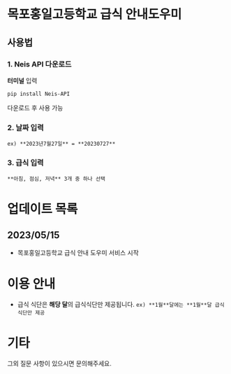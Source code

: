 # 목포홍일고등학교 급식 안내도우미
## 사용법
### 1. **Neis API** 다운로드

**터미널** 입력

```pip install Neis-API```

다운로드 후 사용 가능


### 2. **날짜** 입력

```ex) **2023년7월27일** = **20230727**```


### 3. **급식** 입력

```**아침, 점심, 저녁** 3개 중 하나 선택```

# 업데이트 목록
## 2023/05/15
- 목포홍일고등학교 급식 안내 도우미 서비스 시작

# 이용 안내
- 급식 식단은 **해당 달**의 급식식단만 제공됩니다. ```ex) **1월**달에는 **1월**달 급식 식단만 제공```

# 기타
그외 질문 사항이 있으시면 문의해주세요.
